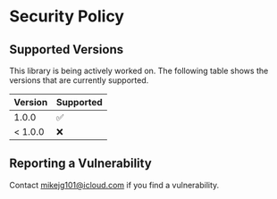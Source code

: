 # Security Policy

## Supported Versions

This library is being actively worked on. The following table shows the versions that are currently supported.

| Version | Supported          |
| ------- | ------------------ |
| 1.0.0   | :white_check_mark: |
| < 1.0.0 | :x:                |

## Reporting a Vulnerability

Contact mikejg101@icloud.com if you find a vulnerability.
